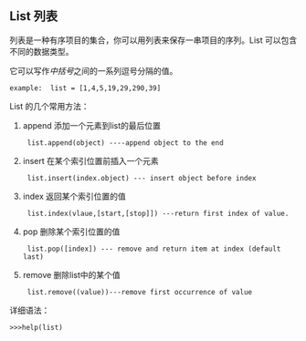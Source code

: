 ## List 列表

列表是一种有序项目的集合，你可以用列表来保存一串项目的序列。List 可以包含不同的数据类型。

它可以写作*中括号*之间的一系列逗号分隔的值。

    example:  list = [1,4,5,19,29,290,39]
    
List 的几个常用方法：

1. append   添加一个元素到list的最后位置

        list.append(object) ----append object to the end

2. insert   在某个索引位置前插入一个元素

        list.insert(index.object) --- insert object before index

3. index 返回某个索引位置的值

        list.index(vlaue,[start,[stop]]) ---return first index of value.
4. pop   删除某个索引位置的值

        list.pop([index]) --- remove and return item at index (default last)
        
5. remove 删除list中的某个值

        list.remove((value))---remove first occurrence of value
        


详细语法：

    >>>help(list)
    



